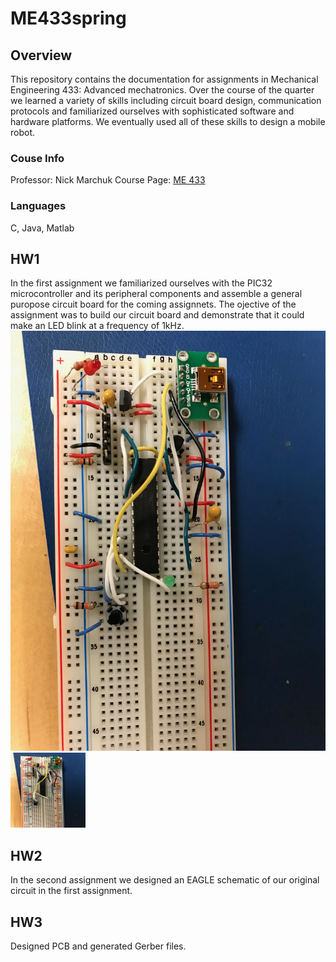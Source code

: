 # ME433spring
## Overview
This repository contains the documentation for assignments in Mechanical Engineering 433: Advanced mechatronics. Over the course of the quarter we learned a variety of skills including circuit board design, communication protocols and familiarized ourselves with sophisticated software and hardware platforms. We eventually used all of these skills to design a mobile robot. 
### Couse Info
Professor: Nick Marchuk
Course Page: [ME 433](https://github.com/ndm736/ME433_2018/wiki)
### Languages
C, Java, Matlab
## HW1
In the first assignment we familiarized ourselves with the PIC32 microcontroller and its peripheral components and assemble a general puropose circuit board for the coming assignnets. The ojective of the assignment was to build our circuit board and demonstrate that it could make an LED blink at a frequency of 1kHz. 
![alt text](https://github.com/rohananthony95/me433spring/blob/master/HW1/hw1breadb.JPG)
<img src="https://github.com/rohananthony95/me433spring/blob/master/HW1/hw1breadb.JPG"  width="120" height="120">
## HW2
In the second assignment we designed an EAGLE schematic of our original circuit in the first assignment.
## HW3
Designed PCB and generated Gerber files. 


